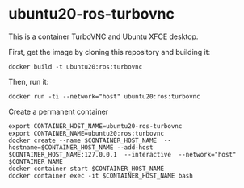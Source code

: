 # ubuntu20-ros-turbovnc

This is a container TurboVNC and Ubuntu XFCE desktop.

First, get the image by cloning this repository and building it:
```
docker build -t ubuntu20:ros:turbovnc
```

Then, run it:
```
docker run -ti --network="host" ubuntu20:ros:turbovnc
```

Create a permanent container
```
export CONTAINER_HOST_NAME=ubuntu20-ros-turbovnc
export CONTAINER_NAME=ubuntu20:ros:turbovnc
docker create --name $CONTAINER_HOST_NAME  --hostname=$CONTAINER_HOST_NAME --add-host $CONTAINER_HOST_NAME:127.0.0.1  --interactive  --network="host"  $CONTAINER_NAME
docker container start $CONTAINER_HOST_NAME
docker container exec -it $CONTAINER_HOST_NAME bash
```
